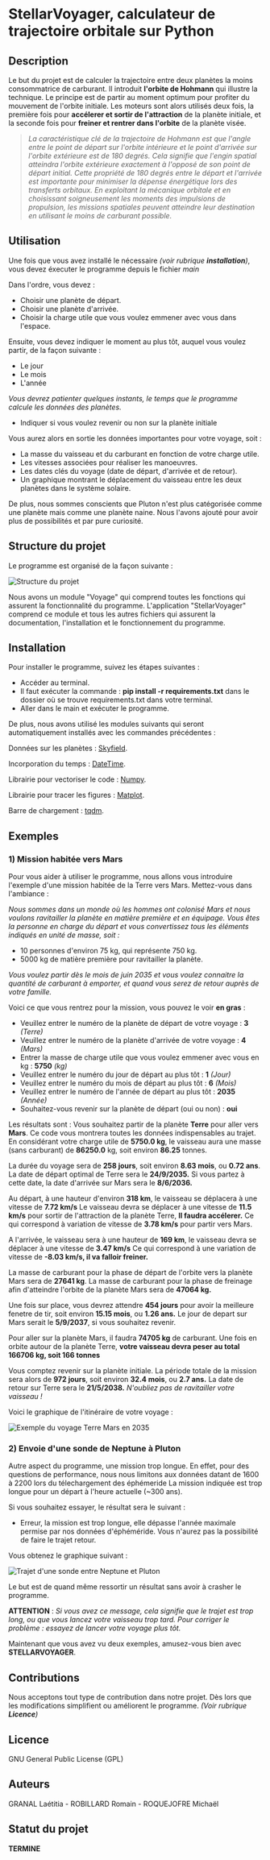 # **StellarVoyager**, calculateur de trajectoire orbitale sur Python

## Description
Le but du projet est de calculer la trajectoire entre deux planètes la moins consommatrice de carburant.
Il introduit **l'orbite de Hohmann** qui illustre la technique. 
Le principe est de partir au moment optimum pour profiter du mouvement de l'orbite initiale.
Les moteurs sont alors utilisés deux fois, la première fois pour **accélerer et sortir de l'attraction** de la planète initiale, et la seconde fois pour **freiner et rentrer dans l'orbite** de la planète visée.

> *La caractéristique clé de la trajectoire de Hohmann est que l'angle entre le point de départ sur l'orbite intérieure et le point d'arrivée sur l'orbite extérieure est de 180 degrés. Cela signifie que l'engin spatial atteindra l'orbite extérieure exactement à l'opposé de son point de départ initial.*
*Cette propriété de 180 degrés entre le départ et l'arrivée est importante pour minimiser la dépense énergétique lors des transferts orbitaux. En exploitant la mécanique orbitale et en choisissant soigneusement les moments des impulsions de propulsion, les missions spatiales peuvent atteindre leur destination en utilisant le moins de carburant possible.*

## Utilisation
Une fois que vous avez installé le nécessaire *(voir rubrique **installation**)*, vous devez éxecuter le programme depuis le fichier *main*

Dans l'ordre, vous devez :
   * Choisir une planète de départ. 
   * Choisir une planète d'arrivée.
   * Choisir la charge utile que vous voulez emmener avec vous dans l'espace.

Ensuite, vous devez indiquer le moment au plus tôt, auquel vous voulez partir, de la façon suivante :
   * Le jour
   * Le mois
   * L'année
         
   *Vous devrez patienter quelques instants, le temps que le programme calcule les données des planètes.*

   * Indiquer si vous voulez revenir ou non sur la planète initiale

Vous aurez alors en sortie les données importantes pour votre voyage, soit :
   * La masse du vaisseau et du carburant en fonction de votre charge utile.
   * Les vitesses associées pour réaliser les manoeuvres.
   * Les dates clés du voyage (date de départ, d'arrivée et de retour).
   * Un graphique montrant le déplacement du vaisseau entre les deux planètes dans le système solaire.

De plus, nous sommes conscients que Pluton n'est plus catégorisée comme une planète mais comme une planète naine. 
Nous l'avons ajouté pour avoir plus de possibilités et par pure curiosité.

## Structure du projet
Le programme est organisé de la façon suivante : 

![Structure du projet](structure.jpg)

Nous avons un module "Voyage" qui comprend toutes les fonctions qui assurent la fonctionnalité du programme.
L'application "StellarVoyager" comprend ce module et tous les autres fichiers qui assurent la documentation, l'installation et le fonctionnement du programme.

## Installation
Pour installer le programme, suivez les étapes suivantes :
* Accéder au terminal.
* Il faut exécuter la commande : **pip install -r requirements.txt** dans le dossier où se trouve requirements.txt dans votre terminal.
* Aller dans le main et exécuter le programme.

De plus, nous avons utilisé les modules suivants qui seront automatiquement installés avec les commandes précédentes :

Données sur les planètes : [Skyfield](https://rhodesmill.org/skyfield/).

Incorporation du temps : [DateTime](https://docs.python.org/3/library/datetime.html).

Librairie pour vectoriser le code : [Numpy](https://numpy.org/).

Librairie pour tracer les figures : [Matplot](https://matplotlib.org/).

Barre de chargement : [tqdm](https://tqdm.github.io/).

## Exemples
### 1) Mission habitée vers Mars
Pour vous aider à utiliser le programme, nous allons vous introduire l'exemple d'une mission habitée de la Terre vers Mars.
Mettez-vous dans l'ambiance : 

*Nous sommes dans un monde où les hommes ont colonisé Mars et nous voulons ravitailler la planète en matière première et en équipage.*
*Vous êtes la personne en charge du départ et vous convertissez tous les éléments indiqués en unité de masse, soit :*
   - 10 personnes d'environ 75 kg, qui représente 750 kg.
   - 5000 kg de matière première pour ravitailler la planète.

*Vous voulez partir dès le mois de juin 2035 et vous voulez connaitre la quantité de carburant à emporter, et quand vous serez de retour auprès de votre famille.*

Voici ce que vous rentrez pour la mission, vous pouvez le voir **en gras** :
* Veuillez entrer le numéro de la planète de départ de votre voyage : **3** *(Terre)*
* Veuillez entrer le numéro de la planète d'arrivée de votre voyage : **4** *(Mars)*
* Entrer la masse de charge utile que vous voulez emmener avec vous en kg : **5750** *(kg)*
* Veuillez entrer le numéro du jour de départ au plus tôt : **1** *(Jour)*
* Veuillez entrer le numéro du mois de départ au plus tôt : **6** *(Mois)*
* Veuillez entrer le numéro de l'année de départ au plus tôt : **2035** *(Année)*
* Souhaitez-vous revenir sur la planète de départ (oui ou non) : **oui**

Les résultats sont : 
Vous souhaitez partir de la planète **Terre** pour aller vers **Mars**.
Ce code vous montrera toutes les données indispensables au trajet.
En considérant votre charge utile de **5750.0 kg**, le vaisseau aura une masse (sans carburant) de **86250.0** kg, soit environ **86.25** tonnes.

La durée du voyage sera de **258 jours**, soit environ **8.63 mois**, ou **0.72 ans**.
La date de départ optimal de Terre sera le **24/9/2035.**
Si vous partez à cette date, la date d'arrivée sur Mars sera le **8/6/2036.**

Au départ, à une hauteur d'environ **318 km**, le vaisseau se déplacera à une vitesse de **7.72 km/s**
Le vaisseau devra se déplacer à une vitesse de **11.5 km/s** pour sortir de l'attraction de la planète Terre, **Il faudra accélerer.**
Ce qui correspond à variation de vitesse de **3.78 km/s** pour partir vers Mars.

A l'arrivée, le vaisseau sera à une hauteur de **169 km**, le vaisseau devra se déplacer à une vitesse de **3.47 km/s**
Ce qui correspond à une variation de vitesse de **-8.03 km/s, il va falloir freiner.**

La masse de carburant pour la phase de départ de l'orbite vers la planète Mars sera de **27641 kg**.
La masse de carburant pour la phase de freinage afin d'atteindre l'orbite de la planète Mars sera de **47064 kg.**

Une fois sur place, vous devrez attendre **454 jours** pour avoir la meilleure fenetre de tir, soit environ **15.15 mois**, ou **1.26 ans.**
Le jour de depart sur Mars serait le **5/9/2037**, si vous souhaitez revenir.

Pour aller sur la planète Mars, il faudra **74705 kg** de carburant.
Une fois en orbite autour de la planète Terre, **votre vaisseau devra peser au total 166706 kg, soit 166 tonnes**

Vous comptez revenir sur la planète initiale. La période totale de la mission sera alors de **972 jours**, soit environ **32.4 mois**, ou **2.7 ans.**
La date de retour sur Terre sera le **21/5/2038.**
*N'oubliez pas de ravitailler votre vaisseau !*

Voici le graphique de l'itinéraire de votre voyage : 

   ![Exemple du voyage Terre Mars en 2035](voyage_terre_mars.png)

### 2) Envoie d'une sonde de Neptune à Pluton
Autre aspect du programme, une mission trop longue.
En effet, pour des questions de performance, nous nous limitons aux données datant de 1600 à 2200 lors du télechargement des éphémeride
La mission indiquée est trop longue pour un départ à l'heure actuelle (~300 ans).

Si vous souhaitez essayer, le résultat sera le suivant :
   * Erreur, la mission est trop longue, elle dépasse l'année maximale permise par nos données d'éphéméride.
Vous n'aurez pas la possibilité de faire le trajet retour.

Vous obtenez le graphique suivant :

   ![Trajet d'une sonde entre Neptune et Pluton](sonde_neptune_pluton.png)

Le but est de quand même ressortir un résultat sans avoir à crasher le programme.

**ATTENTION** : 
*Si vous avez ce message, cela signifie que le trajet est trop long, ou que vous lancez votre vaisseau trop tard.*
*Pour corriger le problème : essayez de lancer votre voyage plus tôt.* 

Maintenant que vous avez vu deux exemples, amusez-vous bien avec **STELLARVOYAGER**.

## Contributions
Nous acceptons tout type de contribution dans notre projet. Dès lors que les modifications simplifient ou améliorent le programme.
*(Voir rubrique **Licence**)*

## Licence
GNU General Public License (GPL)

## Auteurs
GRANAL Laétitia - ROBILLARD Romain - ROQUEJOFRE Michaël

## Statut du projet
**TERMINE**